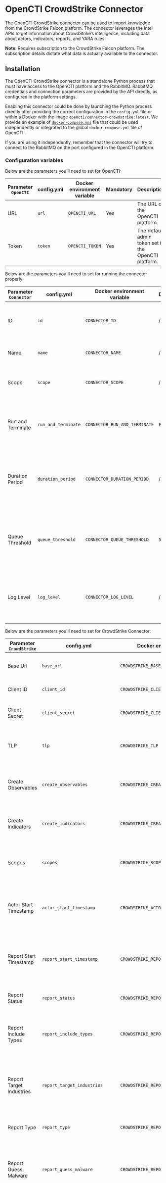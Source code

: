 # OpenCTI CrowdStrike Connector

The OpenCTI CrowdStrike connector can be used to import knowledge from the CrowdStrike
Falcon platform. The connector leverages the Intel APIs to get information about
CrowdStrike’s intelligence, including data about actors, indicators, reports, and YARA
rules.

**Note**: Requires subscription to the CrowdStrike Falcon platform. The subscription
details dictate what data is actually available to the connector.

## Installation

The OpenCTI CrowdStrike connector is a standalone Python process that must have access
to the OpenCTI platform and the RabbitMQ. RabbitMQ credentials and connection parameters
are provided by the API directly, as configured in the platform settings.

Enabling this connector could be done by launching the Python process directly after
providing the correct configuration in the `config.yml` file or within a Docker with
the image `opencti/connector-crowdstrike:latest`. We provide an example of
[`docker-compose.yml`](docker-compose.yml) file that could be used independently or
integrated to the global `docker-compose.yml` file of OpenCTI.

If you are using it independently, remember that the connector will try to connect to
the RabbitMQ on the port configured in the OpenCTI platform.

### Configuration variables

Below are the parameters you'll need to set for OpenCTI:

| Parameter `OpenCTI` | config.yml  | Docker environment variable | Mandatory | Description                                          |
|---------------------|-------------|-----------------------------|-----------|------------------------------------------------------|
| URL                 | `url`       | `OPENCTI_URL`               | Yes       | The URL of the OpenCTI platform.                     |
| Token               | `token`     | `OPENCTI_TOKEN`             | Yes       | The default admin token set in the OpenCTI platform. |

Below are the parameters you'll need to set for running the connector properly:

| Parameter `Connector` | config.yml          | Docker environment variable   | Default | Mandatory | Example                                | Description                                                                                      |
|-----------------------|---------------------|-------------------------------|---------|-----------|----------------------------------------|--------------------------------------------------------------------------------------------------|
| ID                    | `id`                | `CONNECTOR_ID`                | /       | Yes       | `fe418972-1b42-42c9-a665-91544c1a9939` | A unique `UUIDv4` identifier for this connector instance.                                        |
| Name                  | `name`              | `CONNECTOR_NAME`              | /       | Yes       | `CrowdStrike`                          | Full name of the connector : `CrowdStrike`.                                                      |
| Scope                 | `scope`             | `CONNECTOR_SCOPE`             | /       | Yes       | `crowdStrike`                          | Must be `crowdStrike`, not used in this connector.                                               |
| Run and Terminate     | `run_and_terminate` | `CONNECTOR_RUN_AND_TERMINATE` | `False` | No        | /                                      | Launch the connector once if set to True. Takes 2 available values: `True` or `False`.           |
| Duration Period       | `duration_period`   | `CONNECTOR_DURATION_PERIOD`   | /       | Yes       | `PT30M`                                | Determines the time interval between each launch of the connector in ISO 8601, ex: .             |
| Queue Threshold       | `queue_threshold`   | `CONNECTOR_QUEUE_THRESHOLD`   | `500`   | No        | /                                      | Used to determine the limit (RabbitMQ) in MB at which the connector must go into buffering mode. |
| Log Level             | `log_level`         | `CONNECTOR_LOG_LEVEL`         | /       | Yes       | `error`                                | Determines the verbosity of the logs. Options are `debug`, `info`, `warn`, or `error`.           |

Below are the parameters you'll need to set for CrowdStrike Connector:

| Parameter `CrowdStrike`       | config.yml                      | Docker environment variable                 | Default                       | Mandatory | Example                                                              | Description                                                                                                        |
|-------------------------------|---------------------------------|---------------------------------------------|-------------------------------|-----------|----------------------------------------------------------------------|--------------------------------------------------------------------------------------------------------------------|
| Base Url                      | `base_url`                      | `CROWDSTRIKE_BASE_URL`                      | `https://api.crowdstrike.com` | No        | /                                                                    | The base URL for the CrowdStrike APIs.                                                                             |
| Client ID                     | `client_id`                     | `CROWDSTRIKE_CLIENT_ID`                     | `ChangeMe`                    | Yes       | `ChangeMe`                                                           | The CrowdStrike API client ID.                                                                                     |
| Client Secret                 | `client_secret`                 | `CROWDSTRIKE_CLIENT_SECRET`                 | `ChangeMe`                    | Yes       | `ChangeMe`                                                           | The CrowdStrike API client secret.                                                                                 |
| TLP                           | `tlp`                           | `CROWDSTRIKE_TLP`                           | `amber+strict`                | No        | /                                                                    | The TLP marking used for the imported objects in the OpenCTI.                                                      |
| Create Observables            | `create_observables`            | `CROWDSTRIKE_CREATE_OBSERVABLES`            | /                             | Yes       | `true`                                                               | If true then observables will be created from the CrowdStrike indicators.                                          |
| Create Indicators             | `create_indicators`             | `CROWDSTRIKE_CREATE_INDICATORS`             | /                             | Yes       | `true`                                                               | If true then indicators will be created from the CrowdStrike indicators.                                           |
| Scopes                        | `scopes`                        | `CROWDSTRIKE_SCOPES`                        | /                             | Yes       | `actor,report,indicator,yara_master,snort_suricata_master`           | The scopes defines what data will be imported from the CrowdStrike.                                                |
| Actor Start Timestamp         | `actor_start_timestamp`         | `CROWDSTRIKE_ACTOR_START_TIMESTAMP`         | /                             | Yes       | `0`                                                                  | The Actors created after this timestamp will be imported. Timestamp in UNIX Epoch time, UTC.                       |
| Report Start Timestamp        | `report_start_timestamp`        | `CROWDSTRIKE_REPORT_START_TIMESTAMP`        | /                             | Yes       | `0`                                                                  | The Reports created after this timestamp will be imported. Timestamp in UNIX Epoch time, UTC.                      |
| Report Status                 | `report_status`                 | `CROWDSTRIKE_REPORT_STATUS`                 | /                             | Yes       | `New`                                                                | The status of imported reports in the OpenCTI.                                                                     |
| Report Include Types          | `report_include_types`          | `CROWDSTRIKE_REPORT_INCLUDE_TYPES`          | /                             | Yes       | `notice,tipper,intelligence report,periodic report`                  | The types of Reports included in the import. The types are defined by the CrowdStrike.                             |
| Report Target Industries      | `report_target_industries`      | `CROWDSTRIKE_REPORT_TARGET_INDUSTRIES`      | /                             | Yes       | `defense,aviation,aerospace,government,military,national government` | The reports to be imported must contain this industry/sector. The industry's names are defined by the CrowdStrike. |
| Report Type                   | `report_type`                   | `CROWDSTRIKE_REPORT_TYPE`                   | /                             | Yes       | `threat-report`                                                      | The type of imported reports in the OpenCTI.                                                                       |
| Report Guess Malware          | `report_guess_malware`          | `CROWDSTRIKE_REPORT_GUESS_MALWARE`          | /                             | Yes       | `false`                                                              | The Report tags are used to guess (queries malwares in the OpenCTI) malwares related to the given Report.          |
| Indicator Start Timestamp     | `indicator_start_timestamp`     | `CROWDSTRIKE_INDICATOR_START_TIMESTAMP`     | /                             | Yes       | `0`                                                                  | The Indicators published after this timestamp will be imported. Timestamp in UNIX Epoch time, UTC.                 |
| Indicator Exclude Types       | `indicator_exclude_types`       | `CROWDSTRIKE_INDICATOR_EXCLUDE_TYPES`       | /                             | Yes       | `hash_ion,hash_md5,hash_sha1`                                        | The types of Indicators excluded from the import. The types are defined by the CrowdStrike.                        |
| Indicator Low Score           | `indicator_low_score`           | `CROWDSTRIKE_INDICATOR_LOW_SCORE`           | /                             | No        | `40`                                                                 | If any of the low score labels are found on the indicator then this value is used as a score.                      |
| Indicator Low Score Labels    | `indicator_low_score_labels`    | `CROWDSTRIKE_INDICATOR_LOW_SCORE_LABELS`    | /                             | No        | `MaliciousConfidence/Low` or `MaliciousConfidence/Medium`            | The labels used to determine the low score indicators.                                                             |
| Indicator Medium Score        | `indicator_medium_score`        | `CROWDSTRIKE_INDICATOR_MEDIUM_SCORE`        | /                             | No        | `60`                                                                 | If any of the low score labels are found on the indicator then this value is used as a score.                      |
| Indicator Medium Score Labels | `indicator_medium_score_labels` | `CROWDSTRIKE_INDICATOR_MEDIUM_SCORE_LABELS` | /                             | No        | `MaliciousConfidence/Medium`                                         | The labels used to determine the low score indicators.                                                             |
| Indicator High Score          | `indicator_high_score`          | `CROWDSTRIKE_INDICATOR_HIGH_SCORE`          | /                             | No        | `80`                                                                 | If any of the low score labels are found on the indicator then this value is used as a score.                      |
| Indicator High Score Labels   | `indicator_high_score_labels`   | `CROWDSTRIKE_INDICATOR_HIGH_SCORE_LABELS`   | /                             | No        | `MaliciousConfidence/High`                                           | The labels used to determine the low score indicators.                                                             |
| Indicator Unwanted Labels     | `indicator_unwanted_labels`     | `CROWDSTRIKE_INDICATOR_UNWANTED_LABELS`     | /                             | No        | /                                                                    | Indicators to be excluded from import based on the labels affixed to them.                                         |
| Trigger file import           | `no_file_trigger_import`        | `CROWDSTRIKE_NO_FILE_TRIGGER_IMPORT`        | `true`                        | No        | /                                                                    | Specify whether the file can trigger its import by other document import connectors or not.                        |

**Note**: It is not recommended to use the default value `0` for configuration parameters `report_start_timestamp` and `indicator_start_timestamp` because of the large data volumes.

## Known Issues and Workarounds for Crowdstrike Connector Scopes

### Issue

The Crowdstrike connector offers multiple scopes for data ingestion: 
- **actor**
- **report**
- **indicator**
- **yara_master**

When the `yara_master` scope is enabled simultaneously with other scopes (i.e., `actor`, `report`, and `indicator`), ingestion speed can significantly slow down. Additionally, due to the large volume of data (about 13GB) in `yara_master` and lack of pagination, the connector state may not update accurately.

### Root Cause
The `yara_master` scope imports a high volume of data. Since pagination is not available, this overwhelms the connector when combined with other scopes, leading to:
- Slow ingestion performance.
- Incomplete or inaccurate updates to the connector state.

### Workaround
To address this issue, set up two separate Crowdstrike connectors, each dedicated to specific scopes:

1. **Primary Connector**:
   - Scopes: `actor`, `report`, and `indicator`
   - This connector will handle the main threat intelligence data without `yara_master` data, ensuring timely ingestion and accurate updates.

2. **Secondary Connector**:
   - Scope: `yara_master` only
   - This connector will handle `yara_master` data independently, which allows it to manage the high data volume without interfering with the ingestion of other scope data.

### Summary

By isolating the `yara_master` scope in a dedicated connector, you avoid slow ingestion rates and inaccurate state updates, ensuring efficient and stable data processing across all scopes.